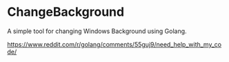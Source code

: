 
# ChangeBackground
A simple tool for changing Windows Background using Golang.


https://www.reddit.com/r/golang/comments/55guj9/need_help_with_my_code/
